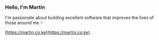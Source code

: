 ### Hello, I'm Martin

I'm passionate about building excellent software that improves the lives of those around me ✨

[https://martin.co.ke](https://martin.co.ke)

<!-- ![GitHub stats](https://github-readme-stats.vercel.app/api?username=nzuqi&show_icons=true&theme=transparent&count_private=true) -->
